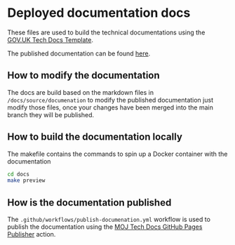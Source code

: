 # Deployed documentation docs
These files are used to build the technical documentations using the
[GOV.UK Tech Docs Template](https://github.com/alphagov/tech-docs-template).

The published documentation can be found [here](https://ministryofjustice.github.io/laa-manage-your-civil-cases/).

## How to modify the documentation
The docs are build based on the markdown files in `/docs/source/documenation` to modify the published
documentation just modify those files, once your changes have been merged into the main branch they will be published.

## How to build the documentation locally
The makefile contains the commands to spin up a Docker container with the documentation
```bash
cd docs
make preview
```

## How is the documentation published
The `.github/workflows/publish-documenation.yml` workflow is used to publish the documentation using the
[MOJ Tech Docs GitHub Pages Publisher](https://github.com/ministryofjustice/tech-docs-github-pages-publisher) action.